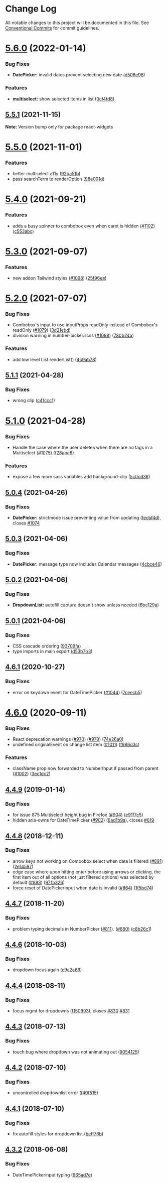 # Change Log

All notable changes to this project will be documented in this file.
See [Conventional Commits](https://conventionalcommits.org) for commit guidelines.

# [5.6.0](https://github.com/jquense/react-widgets/compare/react-widgets@5.5.1...react-widgets@5.6.0) (2022-01-14)


### Bug Fixes

* **DatePicker:** invalid dates prevent selecting new date ([d506e98](https://github.com/jquense/react-widgets/commit/d506e9889ac4e015451b64fbaab4ec85fee36283))


### Features

* **multiselect:** show selected items in list ([0cf4fd8](https://github.com/jquense/react-widgets/commit/0cf4fd88e85ad0bb46683dd2b218df13301ceb67))





## [5.5.1](https://github.com/jquense/react-widgets/compare/react-widgets@5.5.0...react-widgets@5.5.1) (2021-11-15)

**Note:** Version bump only for package react-widgets





# [5.5.0](https://github.com/jquense/react-widgets/compare/react-widgets@5.4.0...react-widgets@5.5.0) (2021-11-01)


### Features

* better multiselect a11y ([92ba51b](https://github.com/jquense/react-widgets/commit/92ba51bcf27e9fe76577a2b16c436e1bb9f9a052))
* pass searchTerm to renderOption ([98e001d](https://github.com/jquense/react-widgets/commit/98e001d94e295c6e8bd7c6170109076088d77994))





# [5.4.0](https://github.com/jquense/react-widgets/compare/react-widgets@5.3.0...react-widgets@5.4.0) (2021-09-21)


### Features

* adds a busy spinner to combobox even when caret is hidden ([#1102](https://github.com/jquense/react-widgets/issues/1102)) ([c553abc](https://github.com/jquense/react-widgets/commit/c553abc1983329e54da999d76cc9fdeb83aeaa4a))





# [5.3.0](https://github.com/jquense/react-widgets/compare/react-widgets@5.2.0...react-widgets@5.3.0) (2021-09-07)


### Features

* new addon Tailwind styles ([#1098](https://github.com/jquense/react-widgets/issues/1098)) ([25f96ee](https://github.com/jquense/react-widgets/commit/25f96ee50a3d2f603500438a490a2de6883fc709))





# [5.2.0](https://github.com/jquense/react-widgets/compare/react-widgets@5.1.1...react-widgets@5.2.0) (2021-07-07)


### Bug Fixes

* Combobox's input to use inputProps readOnly instead of Combobox's readOnly ([#1079](https://github.com/jquense/react-widgets/issues/1079)) ([3d21ebd](https://github.com/jquense/react-widgets/commit/3d21ebd7f23f26573473a614f471854c5cb9b59b))
* division warning in number-picker.scss ([#1088](https://github.com/jquense/react-widgets/issues/1088)) ([780b24a](https://github.com/jquense/react-widgets/commit/780b24acf8213d8503eefebe3b641787f583e360))


### Features

* add low level List.renderList() ([459ab78](https://github.com/jquense/react-widgets/commit/459ab785c1db3f225ec0d6f8d40da4c5febe3fd8))





## [5.1.1](https://github.com/jquense/react-widgets/compare/react-widgets@5.1.0...react-widgets@5.1.1) (2021-04-28)


### Bug Fixes

* wrong clip ([c41ccc1](https://github.com/jquense/react-widgets/commit/c41ccc1493441a7dd7a08c7a0629b5e8c79c7216))





# [5.1.0](https://github.com/jquense/react-widgets/compare/react-widgets@5.0.4...react-widgets@5.1.0) (2021-04-28)


### Bug Fixes

* Handle the case where the user deletes when there are no tags in a Multiselect ([#1075](https://github.com/jquense/react-widgets/issues/1075)) ([f28aba6](https://github.com/jquense/react-widgets/commit/f28aba63e8b519ed055fb6366f526a87b1c22cc7))


### Features

* expose a few more sass variables add background-clip ([5c0cd36](https://github.com/jquense/react-widgets/commit/5c0cd36fd0250329c1d9dd9b259c15cb197d8e5f))





## [5.0.4](https://github.com/jquense/react-widgets/compare/react-widgets@5.0.3...react-widgets@5.0.4) (2021-04-26)


### Bug Fixes

* **DatePicker:** strictmode issue preventing value from updating ([fecbf4d](https://github.com/jquense/react-widgets/commit/fecbf4d49440f6349093b0043bb6e76cc623a5be)), closes [#1074](https://github.com/jquense/react-widgets/issues/1074)





## [5.0.3](https://github.com/jquense/react-widgets/compare/react-widgets@5.0.2...react-widgets@5.0.3) (2021-04-06)


### Bug Fixes

* **DatePicker:** message type now includes Calendar messages ([4cbce46](https://github.com/jquense/react-widgets/commit/4cbce46d7dee5f4efe4cf3dde40554f09d28d95b))





## [5.0.2](https://github.com/jquense/react-widgets/compare/react-widgets@5.0.1...react-widgets@5.0.2) (2021-04-06)


### Bug Fixes

* **DropdownList:** autofill capture doesn't show unless needed ([6be129a](https://github.com/jquense/react-widgets/commit/6be129a06d798cdd46266bb41196500747776dc6))





## [5.0.1](https://github.com/jquense/react-widgets/compare/react-widgets@5.0.0...react-widgets@5.0.1) (2021-04-06)


### Bug Fixes

* CSS cascade ordering ([93709fa](https://github.com/jquense/react-widgets/commit/93709faad39d9105926783342d86621429d35951))
* type imports in main export ([d53b7b3](https://github.com/jquense/react-widgets/commit/d53b7b3019237093ffde76a6b03d1c8abfbdfafb))





<a name="4.6.1"></a>
## [4.6.1](https://github.com/jquense/react-widgets/compare/react-widgets@4.6.0...react-widgets@4.6.1) (2020-10-27)


### Bug Fixes

* error on keydown event for DateTimePicker ([#1044](https://github.com/jquense/react-widgets/issues/1044)) ([7ceecb5](https://github.com/jquense/react-widgets/commit/7ceecb5))




<a name="4.6.0"></a>
# [4.6.0](https://github.com/jquense/react-widgets/compare/react-widgets@4.5.0...react-widgets@4.6.0) (2020-09-11)


### Bug Fixes

* React deprecation warnings ([#970](https://github.com/jquense/react-widgets/issues/970)) ([#978](https://github.com/jquense/react-widgets/issues/978)) ([74e26a0](https://github.com/jquense/react-widgets/commit/74e26a0))
* undefined originalEvent on change list item ([#1011](https://github.com/jquense/react-widgets/issues/1011)) ([f986d3c](https://github.com/jquense/react-widgets/commit/f986d3c))


### Features

* className prop now forwarded to NumberInput if passed from parent ([#1002](https://github.com/jquense/react-widgets/issues/1002)) ([3ec1dc2](https://github.com/jquense/react-widgets/commit/3ec1dc2))




<a name="4.4.9"></a>
## [4.4.9](https://github.com/jquense/react-widgets/compare/react-widgets@4.4.8...react-widgets@4.4.9) (2019-01-14)


### Bug Fixes

* for issue 875 Multiselect height bug in Firefox ([#904](https://github.com/jquense/react-widgets/issues/904)) ([e91f7c5](https://github.com/jquense/react-widgets/commit/e91f7c5))
* hidden aria-owns for DateTimePicker ([#902](https://github.com/jquense/react-widgets/issues/902)) ([6ad1b9a](https://github.com/jquense/react-widgets/commit/6ad1b9a)), closes [#619](https://github.com/jquense/react-widgets/issues/619)




<a name="4.4.8"></a>
## [4.4.8](https://github.com/jquense/react-widgets/compare/react-widgets@4.4.7...react-widgets@4.4.8) (2018-12-11)


### Bug Fixes

* arrow keys not working on Combobox select when data is filtered ([#891](https://github.com/jquense/react-widgets/issues/891)) ([2e14597](https://github.com/jquense/react-widgets/commit/2e14597))
* edge case where upon hitting enter before using arrows or clicking, the first item out of all options (not just filtered options) was selected by default ([#883](https://github.com/jquense/react-widgets/issues/883)) ([971b326](https://github.com/jquense/react-widgets/commit/971b326))
* force reset of DatePickerInput when date is invalid ([#864](https://github.com/jquense/react-widgets/issues/864)) ([1f5bd74](https://github.com/jquense/react-widgets/commit/1f5bd74))




<a name="4.4.7"></a>
## [4.4.7](https://github.com/jquense/react-widgets/compare/react-widgets@4.4.6...react-widgets@4.4.7) (2018-11-20)


### Bug Fixes

* problem typing decimals in NumberPicker ([#811](https://github.com/jquense/react-widgets/issues/811)). ([#880](https://github.com/jquense/react-widgets/issues/880)) ([c8b26c1](https://github.com/jquense/react-widgets/commit/c8b26c1))




<a name="4.4.6"></a>
## [4.4.6](https://github.com/jquense/react-widgets/compare/react-widgets@4.4.5...react-widgets@4.4.6) (2018-10-03)


### Bug Fixes

* dropdown focus again ([e9c2a66](https://github.com/jquense/react-widgets/commit/e9c2a66))




<a name="4.4.4"></a>
## [4.4.4](https://github.com/jquense/react-widgets/compare/react-widgets@4.4.3...react-widgets@4.4.4) (2018-08-11)


### Bug Fixes

* focus mgmt for dropdowns ([f150993](https://github.com/jquense/react-widgets/commit/f150993)), closes [#830](https://github.com/jquense/react-widgets/issues/830) [#831](https://github.com/jquense/react-widgets/issues/831)





<a name="4.4.3"></a>
## [4.4.3](https://github.com/jquense/react-widgets/compare/react-widgets@4.4.2...react-widgets@4.4.3) (2018-07-13)


### Bug Fixes

* touch bug where dropdown was not animating out ([9054125](https://github.com/jquense/react-widgets/commit/9054125))




<a name="4.4.2"></a>
## [4.4.2](https://github.com/jquense/react-widgets/compare/react-widgets@4.4.1...react-widgets@4.4.2) (2018-07-10)


### Bug Fixes

* uncontrolled dropdownlist error ([f40f515](https://github.com/jquense/react-widgets/commit/f40f515))




<a name="4.4.1"></a>
## [4.4.1](https://github.com/jquense/react-widgets/compare/react-widgets@4.4.0...react-widgets@4.4.1) (2018-07-10)


### Bug Fixes

* fix autofill styles for dropdown list ([beff76b](https://github.com/jquense/react-widgets/commit/beff76b))




<a name="4.3.2"></a>
## [4.3.2](https://github.com/jquense/react-widgets/compare/react-widgets@4.3.1...react-widgets@4.3.2) (2018-06-08)


### Bug Fixes

* DateTimePickerinput typing ([665ad7e](https://github.com/jquense/react-widgets/commit/665ad7e))
